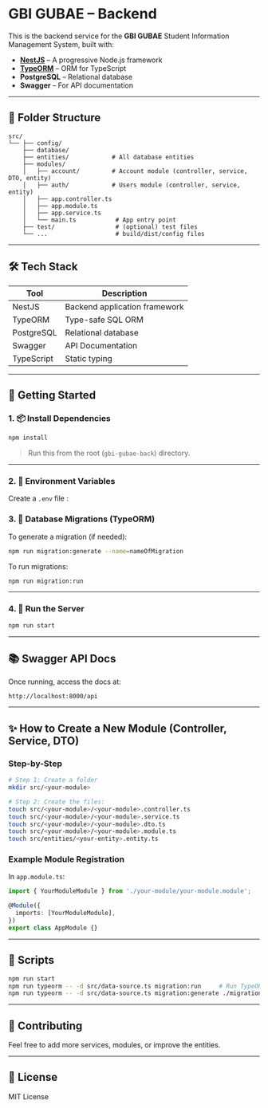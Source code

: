 # GBI GUBAE – Backend

This is the backend service for the **GBI GUBAE** Student Information Management System, built with:

- **[NestJS](https://nestjs.com/)** – A progressive Node.js framework
- **[TypeORM](https://typeorm.io/)** – ORM for TypeScript
- **PostgreSQL** – Relational database
- **Swagger** – For API documentation

---

## 📁 Folder Structure

```
src/
└── ├── config/
    ├── database/
    ├── entities/            # All database entities
    ├── modules/
    │   ├── account/         # Account module (controller, service, DTO, entity)
    │   ├── auth/            # Users module (controller, service, entity)
    │   ├── app.controller.ts
    │   ├── app.module.ts
    │   ├── app.service.ts
    │   └── main.ts           # App entry point
    ├── test/                 # (optional) test files
    └── ...                   # build/dist/config files
```

---

## 🛠️ Tech Stack

| Tool            | Description                     |
|-----------------|---------------------------------|
| NestJS          | Backend application framework   |
| TypeORM         | Type-safe SQL ORM               |
| PostgreSQL      | Relational database             |
| Swagger         | API Documentation               |
| TypeScript      | Static typing                   |

---

## 🚀 Getting Started

### 1. 📦 Install Dependencies

```bash
npm install
```

> Run this from the root (`gbi-gubae-back`) directory.

---

### 2. 🧪 Environment Variables

Create a `.env` file :

### 3. 🔄 Database Migrations (TypeORM)

To generate a migration (if needed):

```bash
npm run migration:generate --name=nameOfMigration
```

To run migrations:

```bash
npm run migration:run
```

---

### 4. 🏁 Run the Server

```bash
npm run start
```

---

## 📚 Swagger API Docs

Once running, access the docs at:

```
http://localhost:8000/api
```

---

## ✨ How to Create a New Module (Controller, Service, DTO)

### Step-by-Step

```bash
# Step 1: Create a folder
mkdir src/<your-module>

# Step 2: Create the files:
touch src/<your-module>/<your-module>.controller.ts
touch src/<your-module>/<your-module>.service.ts
touch src/<your-module>/<your-module>.dto.ts
touch src/<your-module>/<your-module>.module.ts
touch src/entities/<your-entity>.entity.ts
```

### Example Module Registration

In `app.module.ts`:

```ts
import { YourModuleModule } from './your-module/your-module.module';

@Module({
  imports: [YourModuleModule],
})
export class AppModule {}
```

---

## 🧹 Scripts

```bash
npm run start    
npm run typeorm -- -d src/data-source.ts migration:run     # Run TypeORM migration
npm run typeorm -- -d src/data-source.ts migration:generate ./migrations/MyMigrationName  # Generate migration
```

---

## 🤝 Contributing

Feel free to add more services, modules, or improve the entities.

---

## 📄 License

MIT License